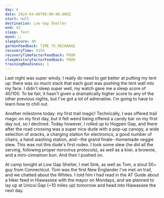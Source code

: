 ```yaml
---
day: 4
date: 2024-04-06T00:00:00.000Z
start: null
destination: Low Gap Shelter
end: 43
sleep: Tent
mood: 🙂
sleepScore: 40
garminFeedback: TIME_TO_RECHARGE
recoveryTime: 4155
recoveryTimeFactorFeedback: POOR
sleepHistoryFactorFeedback: POOR
trainingReadiness: 1
---
```

Last night was super windy. I really do need to get better at putting my tent up: there was so much slack that each gust was pushing the tent wall into my face. I didn't sleep super well, my watch gave me a sleep score of 40/100. To be fair, it hasn't given a dramatically higher score to any of the other previous nights, but I've got a lot of adrenaline. I'm going to have to learn how to chill out.

Another milestone today: my first trail magic! Technically, I was offered trail magic on my first day, but it felt weird being offered a candy bar on my first day out, so I declined. Today however, I rolled up to Hogpen Gap, and there after the road crossing was a super nice dude with a pop-up canopy, a wide selection of snacks, a charging station for electronics, a good number of chairs, a hand washing station, and--the grand finale--homemade veggie stew. This was not this dude's first rodeo. I took some stew (he did all the serving, following proper norovirus protocols), as well as a kiwi, a brownie, and a mini-cinnamon bun. And then I pushed on.

At camp tonight at Low Gap Shelter, I met Sink, as well as Tom, a stout 50+ guy from Connecticut. Tom was the first New Englander I've met on trail, and we chatted about the Whites. I told him I had read in the AT Guide about a hiker feed in Hiawassee with the mayor on Mondays, and we planned to lay up at Unicoi Gap (~10 miles up) tomorrow and head into Hiawassee the next day.
